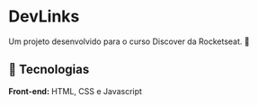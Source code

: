 
# DevLinks

Um projeto desenvolvido para o curso Discover da Rocketseat. 🚀


## 🚀 Tecnologias

**Front-end:** HTML, CSS e Javascript


